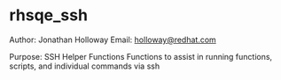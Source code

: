 rhsqe_ssh
=========

Author: Jonathan Holloway
Email: holloway@redhat.com

Purpose:    SSH Helper Functions
            Functions to assist in running functions, scripts, and individual commands via ssh

